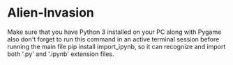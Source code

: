 # Alien-Invasion

Make sure that you have Python 3 installed on your PC along with Pygame also don't forget to run this command in an active terminal
session before running the main file pip install import_ipynb, so it can recognize and import both '.py' and '.ipynb' extension files.


